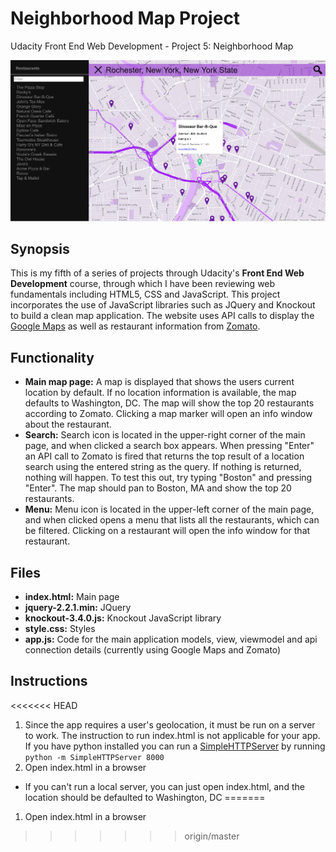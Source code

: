 # Neighborhood Map Project
Udacity Front End Web Development - Project 5: Neighborhood Map

![Application Screenshot](https://raw.githubusercontent.com/ferristocrat/udacity_frontend_p5_neighborhood-map/master/images/screenshot.PNG "Application Screenshot")

## Synopsis

This is my fifth of a series of projects through Udacity's **Front End Web Development** course, through which I have been reviewing web fundamentals including HTML5, CSS and JavaScript.  This project incorporates the use of JavaScript libraries such as JQuery and Knockout to build a clean map application.  The website uses API calls to display the [Google Maps](https://developers.google.com/maps/ "Google Maps") as well as restaurant information from [Zomato](https://developers.zomato.com/documentation "Zomato").

## Functionality

* **Main map page:** A map is displayed that shows the users current location by default. If no location information is available, the map defaults to Washington, DC. The map will show the top 20 restaurants according to Zomato. Clicking a map marker will open an info window about the restaurant.
* **Search:** Search icon is located in the upper-right corner of the main page, and when clicked a search box appears.  When pressing "Enter" an API call to Zomato is fired that returns the top result of a location search using the entered string as the query.  If nothing is returned, nothing will happen.  To test this out, try typing "Boston" and pressing "Enter". The map should pan to Boston, MA and show the top 20 restaurants.
* **Menu:** Menu icon is located in the upper-left corner of the main page, and when clicked opens a menu that lists all the restaurants, which can be filtered.  Clicking on a restaurant will open the info window for that restaurant.

## Files

* **index.html:** Main page
* **jquery-2.2.1.min:** JQuery
* **knockout-3.4.0.js:** Knockout JavaScript library
* **style.css:** Styles
* **app.js:** Code for the main application models, view, viewmodel and api connection details (currently using Google Maps and Zomato)

## Instructions

<<<<<<< HEAD
1. Since the app requires a user's geolocation, it must be run on a server to work. The instruction to run index.html is not applicable for your app.  If you have python installed you can run a [SimpleHTTPServer](https://docs.python.org/2/library/simplehttpserver.html "SimpleHTTPServer") by running `python -m SimpleHTTPServer 8000`
2. Open index.html in a browser

* If you can't run a local server, you can just open index.html, and the location should be defaulted to Washington, DC
=======
1. Open index.html in a browser
>>>>>>> origin/master
